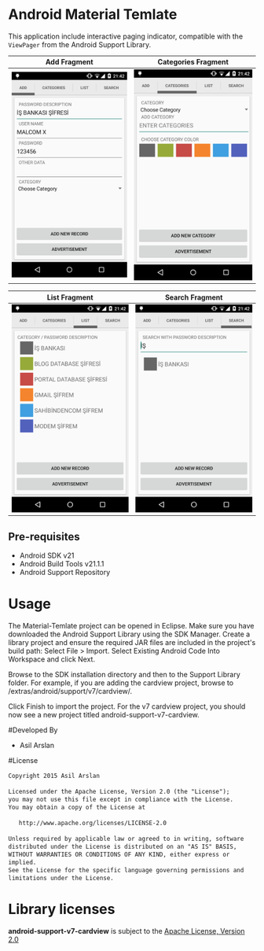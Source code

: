 # Android Material Temlate

This application include interactive paging indicator, compatible with the `ViewPager` from the Android Support Library. 

| Add Fragment          | Categories Fragment             | 
|:-----------------------------:|:-----------------------------:|
| ![Android Material Temlate Screenshot 1](https://raw.githubusercontent.com/asilarslan/Material-Temlate/master/screenshots/add.png)              | ![Android Material Temlate Screenshot 2](https://raw.githubusercontent.com/asilarslan/Material-Temlate/master/screenshots/category.png)| 

| List Fragment          | Search Fragment             | 
|:-----------------------------:|:-----------------------------:|
| ![Android Material Temlate Screenshot 3](https://raw.githubusercontent.com/asilarslan/Material-Temlate/master/screenshots/list.png)| ![Android Material Temlate Screenshot 4](https://raw.githubusercontent.com/asilarslan/Material-Temlate/master/screenshots/searh.png)| 





Pre-requisites
--------------

- Android SDK v21
- Android Build Tools v21.1.1
- Android Support Repository


# Usage

The Material-Temlate project can be opened in Eclipse.
Make sure you have downloaded the Android Support Library using the SDK Manager.
Create a library project and ensure the required JAR files are included in the project's build path:
Select File > Import.
Select Existing Android Code Into Workspace and click Next.

Browse to the SDK installation directory and then to the Support Library folder. For example, if you are adding the cardview project, browse to /extras/android/support/v7/cardview/.

Click Finish to import the project. For the v7 cardview project, you should now see a new project titled android-support-v7-cardview.


#Developed By

* Asil Arslan 


#License

    Copyright 2015 Asil Arslan

    Licensed under the Apache License, Version 2.0 (the "License");
    you may not use this file except in compliance with the License.
    You may obtain a copy of the License at

       http://www.apache.org/licenses/LICENSE-2.0

    Unless required by applicable law or agreed to in writing, software
    distributed under the License is distributed on an "AS IS" BASIS,
    WITHOUT WARRANTIES OR CONDITIONS OF ANY KIND, either express or implied.
    See the License for the specific language governing permissions and
    limitations under the License.

Library licenses
================

__android-support-v7-cardview__ is subject to the [Apache License, Version 2.0][1]

[1]: http://apache.org/licenses/LICENSE-2.0.html

